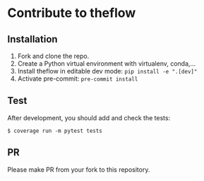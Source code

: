 # Contribute to theflow

## Installation

1. Fork and clone the repo.
2. Create a Python virtual environment with virtualenv, conda,...
3. Install theflow in editable dev mode: `pip install -e ".[dev]"`
4. Activate pre-commit: `pre-commit install`

## Test

After development, you should add and check the tests:

```shell
$ coverage run -m pytest tests
```

## PR

Please make PR from your fork to this repository.

